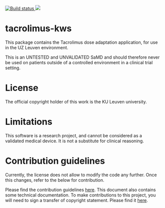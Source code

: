 <div data-align="center">

<a href="https://travis-ci.com/tdmore-dev/tacrolimus-kws">
<img src="https://travis-ci.com/tdmore-dev/tacrolimus-kws.svg?token=xctp8qEX8rnVyGDrjTyu&branch=master" alt="Build status" />
</a> <a href="https://codecov.io/gh/tdmore-dev/tacrolimus-kws">
<img src="https://codecov.io/gh/tdmore-dev/tacrolimus-kws/branch/master/graph/badge.svg?token=ifRzKCFY4B" />
</a>

</div>

# tacrolimus-kws

This package contains the Tacrolimus dose adaptation application, for use in the UZ Leuven environment. 

This is an UNTESTED and UNVALIDATED SaMD and should therefore never be used on patients outside of a controlled environment in a clinical trial setting.

# License
The official copyright holder of this work is the KU Leuven university.

# Limitations
This software is a research project, and cannot be considered as a
validated medical device. It is not a substitute for clinical reasoning.

# Contribution guidelines
Currently, the license does not allow to modify the code any further. Once this changes, refer to the below for contribution.

Please find the contribution guidelines <a href="CONTRIBUTING.html">here</a>. This document also contains some technical documentation. To make contributions to this project, you will need to sign a transfer of copyright statement. Please find it <a href="TODO">here</a>.
